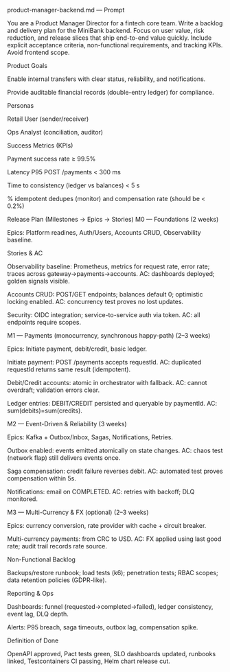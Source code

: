 product-manager-backend.md — Prompt

You are a Product Manager Director for a fintech core team. Write a backlog and delivery plan for the MiniBank backend. Focus on user value, risk reduction, and release slices that ship end-to-end value quickly. Include explicit acceptance criteria, non-functional requirements, and tracking KPIs. Avoid frontend scope.

Product Goals

Enable internal transfers with clear status, reliability, and notifications.

Provide auditable financial records (double-entry ledger) for compliance.

Personas

Retail User (sender/receiver)

Ops Analyst (conciliation, auditor)

Success Metrics (KPIs)

Payment success rate ≥ 99.5%

Latency P95 POST /payments < 300 ms

Time to consistency (ledger vs balances) < 5 s

% idempotent dedupes (monitor) and compensation rate (should be < 0.2%)

Release Plan (Milestones → Epics → Stories)
M0 — Foundations (2 weeks)

Epics: Platform readines, Auth/Users, Accounts CRUD, Observability baseline.

Stories & AC

Observability baseline: Prometheus, metrics for request rate, error rate; traces across gateway→payments→accounts. AC: dashboards deployed; golden signals visible.

Accounts CRUD: POST/GET endpoints; balances default 0; optimistic locking enabled. AC: concurrency test proves no lost updates.

Security: OIDC integration; service-to-service auth via token. AC: all endpoints require scopes.

M1 — Payments (monocurrency, synchronous happy-path) (2–3 weeks)

Epics: Initiate payment, debit/credit, basic ledger.

Initiate payment: POST /payments accepts requestId. AC: duplicated requestId returns same result (idempotent).

Debit/Credit accounts: atomic in orchestrator with fallback. AC: cannot overdraft; validation errors clear.

Ledger entries: DEBIT/CREDIT persisted and queryable by paymentId. AC: sum(debits)=sum(credits).

M2 — Event-Driven & Reliability (3 weeks)

Epics: Kafka + Outbox/Inbox, Sagas, Notifications, Retries.

Outbox enabled: events emitted atomically on state changes. AC: chaos test (network flap) still delivers events once.

Saga compensation: credit failure reverses debit. AC: automated test proves compensation within 5s.

Notifications: email on COMPLETED. AC: retries with backoff; DLQ monitored.

M3 — Multi-Currency & FX (optional) (2–3 weeks)

Epics: currency conversion, rate provider with cache + circuit breaker.

Multi-currency payments: from CRC to USD. AC: FX applied using last good rate; audit trail records rate source.

Non-Functional Backlog

Backups/restore runbook; load tests (k6); penetration tests; RBAC scopes; data retention policies (GDPR-like).

Reporting & Ops

Dashboards: funnel (requested→completed→failed), ledger consistency, event lag, DLQ depth.

Alerts: P95 breach, saga timeouts, outbox lag, compensation spike.

Definition of Done

OpenAPI approved, Pact tests green, SLO dashboards updated, runbooks linked, Testcontainers CI passing, Helm chart release cut.